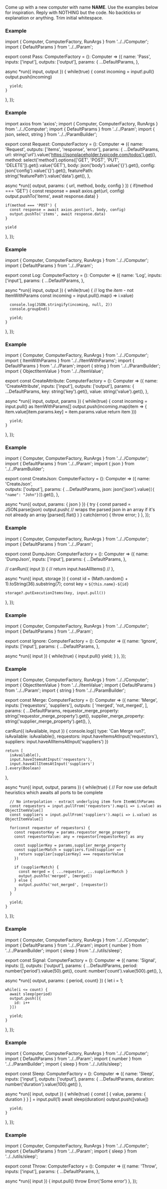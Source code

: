 Come up with a new computer with name __NAME__. Use the examples below for inspiration. Reply with NOTHING but the code. No backticks or explanation or anything. Trim initial whitespace.

### Example
import { Computer, ComputerFactory, RunArgs } from '../../Computer';
import { DefaultParams } from '../../Param';

export const Pass: ComputerFactory = (): Computer => ({
  name: 'Pass',
  inputs: ['input'],
  outputs: ['output'],
  params: {
    ...DefaultParams,
  },
  
  async *run({ input, output }) {
    while(true) {
      const incoming = input!.pull()
      output.push(incoming)

      yield;
    }
  },
});

### Example
import axios from 'axios';
import { Computer, ComputerFactory, RunArgs } from '../../Computer';
import { DefaultParams } from '../../Param';
import { json, select, string } from '../../ParamBuilder';

export const Request: ComputerFactory = (): Computer => ({
  name: 'Request',
  outputs: ['items', 'response', 'error'],
  params: {
    ...DefaultParams,
    url: string('url').value('https://jsonplaceholder.typicode.com/todos').get(),
    method: select('method').options(['GET', 'POST', 'PUT', 'DELETE']).get().value('GET'),
    body: json('body').value('{}').get(),
    config: json('config').value('{}').get(),
    featurePath: string('featurePath').value('data').get(),
  },

  async *run({ output, params: { url, method, body, config } }) {
    if(method === 'GET') {
      const response = await axios.get(url, config)
      output.pushTo('items', await response.data)
    }

    if(method === 'POST') {
      const response = await axios.post(url, body, config)
      output.pushTo('items', await response.data)
    }
    
    yield
  },
});

### Example
import { Computer, ComputerFactory, RunArgs } from '../../Computer';
import { DefaultParams } from '../../Param';

export const Log: ComputerFactory = (): Computer => ({
  name: 'Log',
  inputs: ['input'],
  params: {
    ...DefaultParams,
  },

  async *run({ input, output }) {
    while(true) {
      // log the *item* - not ItemWithParams
      const incoming = input.pull().map(i => i.value)
      
      console.log(JSON.stringify(incoming, null, 2))
      console.groupEnd()

      yield;
    }
  },
});

### Example
import { Computer, ComputerFactory, RunArgs } from '../../Computer';
import { ItemWithParams } from '../../ItemWithParams';
import { DefaultParams } from '../../Param';
import { string } from '../../ParamBuilder';
import { ObjectItemValue } from '../../ItemValue';

export const CreateAttribute: ComputerFactory = (): Computer => ({
  name: 'CreateAttribute',
  inputs: ['input'],
  outputs: ['output'],
  params: {
    ...DefaultParams,
    key: string('key').get(),
    value: string('value').get(),
  },

  async *run({ input, output, params }) {
    while(true) {
      const incoming = input.pull() as ItemWithParams<ObjectItemValue>[]
      output.push(incoming.map(item => {
        item.value[item.params.key] = item.params.value
        return item
      }))

      yield;
    }
  },
});

### Example
import { Computer, ComputerFactory, RunArgs } from '../../Computer';
import { DefaultParams } from '../../Param';
import { json } from '../../ParamBuilder';

export const CreateJson: ComputerFactory = (): Computer => ({
  name: 'CreateJson',  
  outputs: ['output'],
  params: {
    ...DefaultParams,
    json: json('json').value(`[{ "name": "John"}]`).get(),
  },

  async *run({ output, params: { json } }) {
    try {
      const parsed = JSON.parse(json)
      output.push(
        // wraps the parsed json in an array if it's not already an array
        [parsed].flat()
      )
    } catch(error) {
      throw error;
    }
  },
});

### Example
import { Computer, ComputerFactory, RunArgs } from '../../Computer';
import { DefaultParams } from '../../Param';

export const DumpJson: ComputerFactory = (): Computer => ({
  name: 'DumpJson',
  inputs: ['input'],
  params: {
    ...DefaultParams,
  },

  // canRun({ input }) {
  //   return input.hasAllItems()
  // },

  async *run({ input, storage }) {
    const id = (Math.random() + 1).toString(36).substring(7);
    const key = `${this.name}-${id}`

    storage?.putExecutionItems(key, input.pull())
  },
});

### Example
import { Computer, ComputerFactory, RunArgs } from '../../Computer';
import { DefaultParams } from '../../Param';

export const Ignore: ComputerFactory = (): Computer => ({
  name: 'Ignore',
  inputs: ['input'],
  params: {
    ...DefaultParams,
  },

  async *run({ input }) {
    while(true) {
      input.pull()
      yield;
    }
  },
});

### Example
import { Computer, ComputerFactory, RunArgs } from '../../Computer';
import { ObjectItemValue } from '../../ItemValue';
import { DefaultParams } from '../../Param';
import { string } from '../../ParamBuilder';

export const Merge: ComputerFactory = (): Computer => ({
  name: 'Merge',
  inputs: ['requestors', 'suppliers'],
  outputs: [
    'merged',
    'not_merged',
  ],
  params: {
    ...DefaultParams,
    requestor_merge_property: string('requestor_merge_property').get(),
    supplier_merge_property: string('supplier_merge_property').get(),
  },

  canRun({ isAvailable, input }) {
    console.log({
      type: 'Can Merge run?',
      isAvailable: isAvailable(),
      requestors: input.haveItemsAtInput('requestors'),
      suppliers: input.haveAllItemsAtInput('suppliers')
    })

    return [
      isAvailable(),
      input.haveItemsAtInput('requestors'),
      input.haveAllItemsAtInput('suppliers')
    ].every(Boolean)
  },

  async *run({ input, output, params }) {
    while(true) {
      // For now use default heuristics which awaits all ports to be complete

      // No interpolation - extract underlying item form ItemWithParams
      const requestors = input.pullFrom('requestors').map(i => i.value) as ObjectItemValue[]
      const suppliers = input.pullFrom('suppliers').map(i => i.value) as ObjectItemValue[]

      for(const requestor of requestors) {
        const requestorKey = params.requestor_merge_property
        const requestorValue: any = requestor[requestorKey] as any

        const supplierKey = params.supplier_merge_property
        const supplierMatch = suppliers.find(supplier => {
          return supplier[supplierKey] === requestorValue
        })
        
        if (supplierMatch) {
          const merged = { ...requestor, ...supplierMatch }
          output.pushTo('merged', [merged])
        } else {
          output.pushTo('not_merged', [requestor])
        }
      }

      yield;
    }
  },
});

### Example
import { Computer, ComputerFactory, RunArgs } from '../../Computer';
import { DefaultParams } from '../../Param';
import { number } from '../../ParamBuilder';
import { sleep } from '../../utils/sleep';

export const Signal: ComputerFactory = (): Computer => ({
  name: 'Signal',
  inputs: [],
  outputs: ['output'],
  params: {
    ...DefaultParams,
    period: number('period').value(50).get(),
    count: number('count').value(500).get(),
  },

  async *run({
    output,
    params: { period, count}
  }) {
    let i = 1;

    while(i <= count) {
      await sleep(period)
      output.push([{
        id: i++
      }])

      yield;
    }
  },
});

### Example
import { Computer, ComputerFactory, RunArgs } from '../../Computer';
import { DefaultParams } from '../../Param';
import { number } from '../../ParamBuilder';
import { sleep } from '../../utils/sleep';

export const Sleep: ComputerFactory = (): Computer => ({
  name: 'Sleep',
  inputs: ['input'],
  outputs: ['output'],
  params: {
    ...DefaultParams,
    duration: number('duration').value(100).get()
  },

  async *run({ input, output }) {
    while(true) {
      const [ { value, params: { duration } } ] = input.pull(1)
      await sleep(duration)
      output.push([value])

      yield;
    }
  },
});

### Example
import { Computer, ComputerFactory, RunArgs } from '../../Computer';
import { DefaultParams } from '../../Param';
import { sleep } from '../../utils/sleep';

export const Throw: ComputerFactory = (): Computer => ({
  name: 'Throw',
  inputs: ['input'],
  params: {
    ...DefaultParams,
  },

  async *run({ input }) {
    input.pull()
    throw Error('Some error')
  },
});